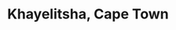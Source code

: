 ---
title: Khayelitsha, Cape Town
url: /khayelitsha-cape-town/
latitude: -34.041
longitude: 18.695
---